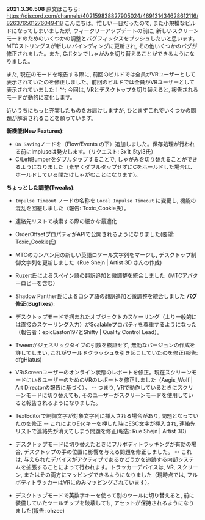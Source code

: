**2021.3.30.508**
原文はこちら: https://discord.com/channels/402159838827905024/469131434628612116/826376501276049418
こんにちは。忙しい一日だったので, また小規模なビルドになってしまいましたが, ウィークリーアップデートの前に, 新しいスクリーンモードのためのいくつかの調整とバグフィックスをプッシュしたいと思います。MTCストリングスが新しいバインディングに更新され, その他いくつかのバグが修正されました。また, Cボタンでしゃがみを切り替えることができるようになりました。

また, 現在のモードを報告する際に, 前回のビルドでは全員がVRユーザーとして表示されていたのを修正しました。前回のビルドでは全員がVRユーザーとして表示されていました！^^; 今回は, VRとデスクトップを切り替えると, 報告されるモードが動的に変化します。

近いうちにもっと充実したものをお届けしますが, ひとまずこれでいくつかの問題が解消されることを願っています。

**新機能(New Features)**:
- `On Saving`ノードを（Flow/Events の下）追加しました。保存処理が行われる前にImpluseは発火します。（リクエスト: 3x1t_5tyl3氏）
- C/LeftBumperをダブルタップすることで, しゃがみを切り替えることができるようになりました（素早くダブルタップせずにCをホールドした場合は、ホールドしている間だけしゃがむことになります）。

**ちょっとした調整(Tweaks)**:
- `Impulse Timeout` ノードの名称を `Local Impulse Timeout` に変更し, 機能の混乱を回避しました（報告: Toxic_Cookie氏）。
- 連絡先リストで検索する際の細かな最適化
- OrderOffsetプロパティがAPIで公開されるようになりました(要望: Toxic_Cookie氏)

- MTCのカンバン用の新しい英語ロケール文字列をマージし, デスクトップ制御文字列を更新しました（Rue Shejn | Artist 3D さんの作成)

- Ruzert氏によるスペイン語の翻訳追加と微調整を統合しました（MTCアバターロビーを含む）
- Shadow Panther氏によるロシア語の翻訳追加と微調整を統合しました
**バグ修正(Bugfixes)**:
- デスクトップモードで掴まれたオブジェクトのスケーリング（より一般的には直接のスケーリング入力）がScalableプロパティを尊重するようになった（報告者：epicEaston197とShifty | Quality Control Lead）。
- Tween<T>がジェネリックタイプの引数を検証せず, 無効なバージョンの作成を許してしまい, これがワールドクラッシュを引き起こしていたのを修正(報告: dfgHiatus)
- VR/Screenユーザーのオンライン状態のレポートを修正。現在スクリーンモードにいるユーザーのためのVRのレポートを修正しました（Aegis_Wolf | Art Directorの報告に基づく）。
-- つまり, VRで動作しているときにスクリーンモードに切り替えても, そのユーザーがスクリーンモードを使用していると報告されるようになりました。
- TextEditorで制御文字が対象文字列に挿入される場合があり, 問題となっていたのを修正
-- これによりEscキーを押した時にESC文字が挿入され, 連絡先リストで連絡先が消えてしまう問題を修正(報告: Rue Shejn | Artist 3D)
- デスクトップモードに切り替えたときにフルボディトラッキングが有効の場合, デスクトップの手の位置に影響を与える問題を修正しました。
-- これは, 与えられたデバイスがアクティブであるかどうかを追跡する内部システムを拡張することによって行われます。トラッカーデバイスは, VR, スクリーン, またはその両方にマッピングできるようになりました（現時点では, フルボディトラッカーはVRにのみマッピングされています）。
- デスクトップモードで英数字キーを使って別のツールに切り替えると, 前に装備していたツールチップを破壊しても, アセットが保持されるようになりました(報告: ohzee)